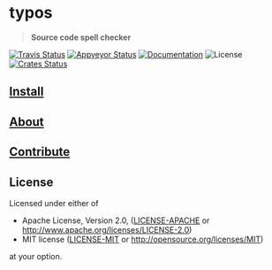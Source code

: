 # typos

> **Source code spell checker**

[![Travis Status](https://travis-ci.org/epage/typos.svg?branch=master)](https://travis-ci.org/epage/typos)
[![Appveyor Status](https://ci.appveyor.com/api/projects/status/uaa9voudebj944d5/branch/master?svg=true)](https://ci.appveyor.com/project/epage/typos/branch/master)
[![Documentation](https://img.shields.io/badge/docs-master-blue.svg)][Documentation]
![License](https://img.shields.io/crates/l/typos.svg)
[![Crates Status](https://img.shields.io/crates/v/typos.svg)](https://crates.io/crates/typos)

## [Install](docs/install.md)

## [About](docs/about.md)

## [Contribute](CONTRIBUTING.md)

## License

Licensed under either of

 * Apache License, Version 2.0, ([LICENSE-APACHE](LICENSE-APACHE) or http://www.apache.org/licenses/LICENSE-2.0)
 * MIT license ([LICENSE-MIT](LICENSE-MIT) or http://opensource.org/licenses/MIT)

at your option.

[Crates.io]: https://crates.io/crates/typos-cli
[Documentation]: https://docs.rs/typos
